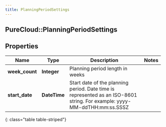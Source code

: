 ```yaml
---
title: PlanningPeriodSettings
---
```

## PureCloud::PlanningPeriodSettings

## Properties

|Name | Type | Description | Notes|
|------------ | ------------- | ------------- | -------------|
| **week_count** | **Integer** | Planning period length in weeks | |
| **start_date** | **DateTime** | Start date of the planning period. Date time is represented as an ISO-8601 string. For example: yyyy-MM-ddTHH:mm:ss.SSSZ | |
{: class="table table-striped"}


